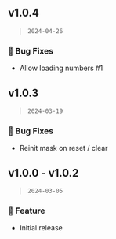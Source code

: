 ## v1.0.4

> `2024-04-26`

### 🐞 Bug Fixes
- Allow loading numbers #1

## v1.0.3

> `2024-03-19`

### 🐞 Bug Fixes
- Reinit mask on reset / clear

## v1.0.0 - v1.0.2

> `2024-03-05`

### 🎉 Feature
- Initial release